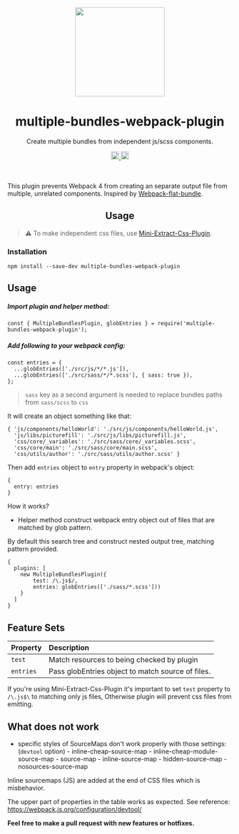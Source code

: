 <div align="center">
  <a href="https://github.com/webpack/webpack">
    <img width="200" height="200"
      src="https://webpack.js.org/assets/icon-square-big.svg">
  </a>
  <h1>multiple-bundles-webpack-plugin</h1>
  <p>Create multiple bundles from independent js/scss components.</p>
  <a href="https://badge.fury.io/js/multiple-bundles-webpack-plugin">
    <img src="https://badge.fury.io/js/multiple-bundles-webpack-plugin.svg" alt="npm version" height="18">
  </a>
  <a href="https://img.shields.io/npm/dt/multiple-bundles-webpack-plugin.svg">
    <img src="https://img.shields.io/npm/dt/multiple-bundles-webpack-plugin.svg" alt="npm downloads" height="18">
  </a>
</div>

<br><br>
This plugin prevents Webpack 4 from creating an separate output file from multiple, unrelated components.
Inspired by [Webpack-flat-bundle](https://github.com/xolir/webpack-flat-bundle/tree/master/plugin).

  <h2 align="center">Usage</h2>

> :warning: To make independent css files, use [Mini-Extract-Css-Plugin](https://github.com/webpack-contrib/mini-css-extract-plugin).

### Installation

```
npm install --save-dev multiple-bundles-webpack-plugin
```

## Usage

##### Import plugin and helper method:

```
const { MultipleBundlesPlugin, globEntries } = require('multiple-bundles-webpack-plugin');
```

##### Add following to your webpack config:

```
const entries = {
  ...globEntries(['./src/js/*/*.js']),
  ...globEntries(['./src/sass/*/*.scss'], { sass: true }),
};
```

> `sass` key as a second argument is needed to replace bundles paths from `sass/scss` to `css`

It will create an object something like that:

```
{ 'js/components/helloWorld': './src/js/components/helloWorld.js',
  'js/libs/picturefill': './src/js/libs/picturefill.js',
  'css/core/_variables': './src/sass/core/_variables.scss',
  'css/core/main': './src/sass/core/main.scss',
  'css/utils/author': './src/sass/utils/author.scss' }
```

Then add `entries` object to `entry` property in webpack's object:

```
{
  entry: entries
}
```

How it works?

- Helper method construct webpack entry object out of files that are matched by glob pattern.

By default this search tree and construct nested output tree, matching pattern provided.

```
{
  plugins: [
    new MultipleBundlesPlugin({
        test: /\.js$/,
        entries: globEntries(['./sass/*.scss']))
    }
  ]
}
```

## Feature Sets

| Property  | Description                                       |
| :-------- | :------------------------------------------------ |
| `test`    | Match resources to being checked by plugin        |
| `entries` | Pass globEntries object to match source of files. |

If you're using Mini-Extract-Css-Plugin it's important to set `test` property to `/\.js$\` to matching only js files,
Otherwise plugin will prevent css files from emitting.

## What does not work

- specific styles of SourceMaps don't work properly with those settings: (`devtool` option) - inline-cheap-source-map - inline-cheap-module-source-map - source-map - inline-source-map - hidden-source-map - nosources-source-map

Inline sourcemaps (JS) are added at the end of CSS files which is misbehavior.

The upper part of properties in the table works as expected. See reference: https://webpack.js.org/configuration/devtool/

**Feel free to make a pull request with new features or hotfixes.**
